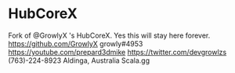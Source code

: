 # HubCoreX
Fork of @GrowlyX 's HubCoreX. Yes this will stay here forever.
https://github.com/GrowlyX
growly#4953
https://youtube.com/prepard3dmike
https://twitter.com/devgrowlzs
(763)-224-8923
Aldinga, Australia
Scala.gg
